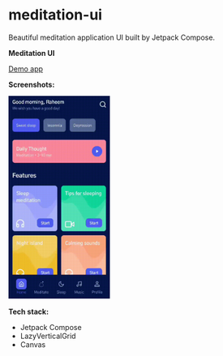 # meditation-ui
Beautiful meditation application UI built by Jetpack Compose.

**Meditation UI**

<a href="https://github.com/raheemadamboev/meditation-ui/blob/master/app-debug.apk">Demo app</a>

**Screenshots:**

<img src="https://github.com/raheemadamboev/meditation-ui/blob/master/video_2021-10-23_19-02-55.gif" alt="Italian Trulli" width="200" height="400">

**Tech stack:**

- Jetpack Compose
- LazyVerticalGrid
- Canvas
